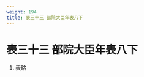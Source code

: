 ```yaml
---
weight: 194
title: 表三十三 部院大臣年表八下
---
```


# 表三十三 部院大臣年表八下

1. <span id="表三十三_部院大臣年表八下-1"></span>
表略
